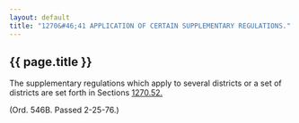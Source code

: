 ---
layout: default 
title: "1270&#46;41 APPLICATION OF CERTAIN SUPPLEMENTARY REGULATIONS."---

{{ page.title }}
----------------

The supplementary regulations which apply to several districts or a set
of districts are set forth in Sections [1270.52.](517783e8.html)

(Ord. 546B. Passed 2-25-76.)
